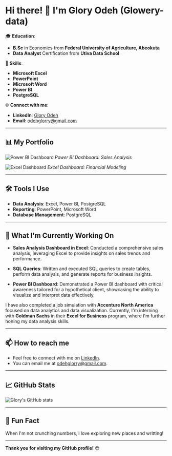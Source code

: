 # Hi there! 👋 I'm Glory Odeh (Glowery-data)

🎓 **Education**:
- **B.Sc** in Economics from **Federal University of Agriculture, Abeokuta**
- **Data Analyst** Certification from **Utiva Data School**

🔧 **Skills**:
- **Microsoft Excel**
- **PowerPoint**
- **Microsoft Word**
- **Power BI**
- **PostgreSQL**

🌐 **Connect with me**:
- **LinkedIn**: [Glory Odeh](https://www.linkedin.com/in/glory-odeh-b091781b8)
- **Email**: odehglorry@gmail.com

---

## 📊 My Portfolio

![Power BI Dashboard](https://your-image-link-here.com)
*Power BI Dashboard: Sales Analysis*

![Excel Dashboard](https://your-image-link-here.com)
*Excel Dashboard: Financial Modeling*

---

## 🛠️ Tools I Use

- **Data Analysis**: Excel, Power BI, PostgreSQL
- **Reporting**: PowerPoint, Microsoft Word
- **Database Management**: PostgreSQL

---

## 🚀 What I'm Currently Working On

- **Sales Analysis Dashboard in Excel**: Conducted a comprehensive sales analysis, leveraging Excel to provide insights on sales trends and performance.
  
- **SQL Queries**: Written and executed SQL queries to create tables, perform data analysis, and generate reports for business insights.
  
- **Power BI Dashboard**: Demonstrated a Power BI dashboard with critical awareness tailored for a hypothetical client, showcasing the ability to visualize and interpret data effectively.

I have also completed a job simulation with **Accenture North America** focused on data analytics and data visualization. Currently, I'm interning with **Goldman Sachs** in their **Excel for Business** program, where I'm further honing my data analysis skills.

---

## 📫 How to reach me
- Feel free to connect with me on [LinkedIn](https://www.linkedin.com/in/glory-odeh-b091781b8).
- You can email me at odehglorry@gmail.com.

---

## 📈 GitHub Stats

![Glory's GitHub stats](https://github-readme-stats.vercel.app/api?username=Glowery-data&show_icons=true&theme=radical)

---

## 🌱 Fun Fact
When I'm not crunching numbers, I love exploring new places and writting!

---

**Thank you for visiting my GitHub profile!** 😊







<!---
Glowrey-data/Glowrey-data is a ✨ special ✨ repository because its `README.md` (this file) appears on your GitHub profile.
You can click the Preview link to take a look at your changes.
--->
